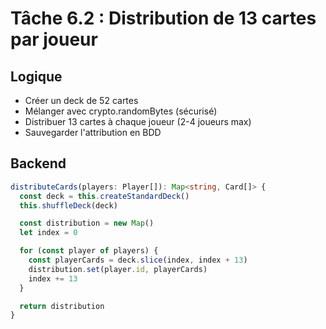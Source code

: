 # Tâche 6.2 : Distribution de 13 cartes par joueur

## Logique
- Créer un deck de 52 cartes
- Mélanger avec crypto.randomBytes (sécurisé)
- Distribuer 13 cartes à chaque joueur (2-4 joueurs max)
- Sauvegarder l'attribution en BDD

## Backend
```typescript
distributeCards(players: Player[]): Map<string, Card[]> {
  const deck = this.createStandardDeck()
  this.shuffleDeck(deck)

  const distribution = new Map()
  let index = 0

  for (const player of players) {
    const playerCards = deck.slice(index, index + 13)
    distribution.set(player.id, playerCards)
    index += 13
  }

  return distribution
}
```
